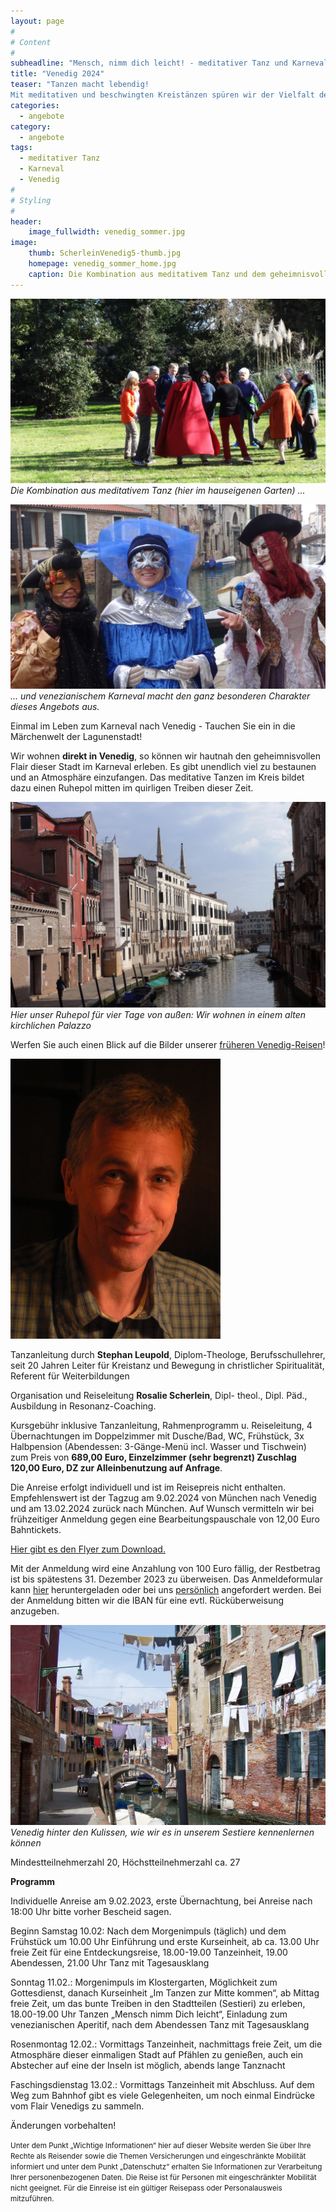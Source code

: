 ```yaml
---
layout: page
#
# Content
#
subheadline: "Mensch, nimm dich leicht! - meditativer Tanz und Karneval in Venedig 9. - 13. Februar 2024 - AUSGEBUCHT"
title: "Venedig 2024"
teaser: "Tanzen macht lebendig!
Mit meditativen und beschwingten Kreistänzen spüren wir der Vielfalt des Lebens nach. Wir begegnen uns selbst, unserer Heiterkeit, Sehnsucht und Hoffnung im körperlichen Ausdruck der Bewegungen. In der Tanzgemeinschaft erfahren wir Lebensfreude und Inspiration, Leichtigkeit mischt sich mit Tiefgang."
categories:
  - angebote
category:
  - angebote
tags:
  - meditativer Tanz
  - Karneval
  - Venedig
#
# Styling
#
header:
    image_fullwidth: venedig_sommer.jpg
image:
    thumb: ScherleinVenedig5-thumb.jpg
    homepage: venedig_sommer_home.jpg
    caption: Die Kombination aus meditativem Tanz und dem geheimnisvollen Flair der Stadt macht den ganz besonderen Charakter dieses Angebots aus.
---
```

![Meditativer Tanz im hauseigenen Garten](/images/scherleinvenedig13.jpg)
*Die Kombination aus meditativem Tanz (hier im hauseigenen Garten) ...*

![Venezianischer Karneval](/images/scherleinvenedig14.jpg)
*... und venezianischem Karneval macht den ganz besonderen Charakter dieses Angebots aus.*

Einmal im Leben zum Karneval nach Venedig - Tauchen Sie ein in die Märchenwelt der Lagunenstadt!

Wir wohnen **direkt in Venedig**, so können wir hautnah den geheimnisvollen Flair dieser Stadt im Karneval erleben. Es gibt unendlich viel zu bestaunen und an Atmosphäre einzufangen. Das meditative Tanzen im Kreis bildet dazu einen Ruhepol mitten im quirligen Treiben dieser Zeit.

![Unser Palazzo von außen](/images/scherleinvenedig12.jpg)
*Hier unser Ruhepol für vier Tage von außen: Wir wohnen in einem alten kirchlichen Palazzo*

Werfen Sie auch einen Blick auf die Bilder unserer [früheren Venedig-Reisen](/impressionen/venedig/)!

![Stephan Leupold](/images/stephan_leupold.jpg)

Tanzanleitung durch **Stephan Leupold**, Diplom-Theologe, Berufsschullehrer, seit 20 Jahren Leiter für Kreistanz und Bewegung in christlicher Spiritualität, Referent für Weiterbildungen

Organisation und Reiseleitung **Rosalie Scherlein**, Dipl- theol., Dipl. Päd., Ausbildung in Resonanz-Coaching.

Kursgebühr inklusive Tanzanleitung, Rahmenprogramm u. Reiseleitung, 4 Übernachtungen im Doppelzimmer mit Dusche/Bad, WC, Frühstück, 3x Halbpension (Abendessen: 3-Gänge-Menü incl. Wasser und Tischwein) zum Preis von **689,00 Euro, Einzelzimmer (sehr begrenzt) Zuschlag 120,00 Euro, DZ zur Alleinbenutzung auf Anfrage**.

Die Anreise erfolgt individuell und ist im Reisepreis nicht enthalten. Empfehlenswert ist der Tagzug am 9.02.2024 von München nach Venedig und am 13.02.2024 zurück nach München. Auf Wunsch vermitteln wir bei frühzeitiger Anmeldung gegen eine Bearbeitungspauschale von 12,00 Euro Bahntickets.

[Hier gibt es den Flyer zum Download.](/assets/downloads/Venedig_2024.pdf)

Mit der Anmeldung wird eine Anzahlung von 100 Euro fällig, der Restbetrag ist bis spätestens 31. Dezember 2023 zu überweisen. Das Anmeldeformular kann [hier](/anmeldung/) heruntergeladen oder bei uns [persönlich](/kontakt/) angefordert werden. Bei der Anmeldung bitten wir die IBAN für eine evtl. Rücküberweisung anzugeben.

![Venedig hinter den Kulissen](/images/ScherleinVenedig10.jpg)
*Venedig hinter den Kulissen, wie wir es in unserem Sestiere kennenlernen können*

Mindestteilnehmerzahl 20, Höchstteilnehmerzahl ca. 27

**Programm**

Individuelle Anreise am 9.02.2023, erste Übernachtung, bei Anreise nach 18:00 Uhr bitte vorher Bescheid sagen.

Beginn Samstag 10.02: Nach dem Morgenimpuls (täglich) und dem Frühstück um 10.00 Uhr Einführung und erste Kurseinheit, ab ca. 13.00 Uhr freie Zeit für eine Entdeckungsreise, 18.00-19.00 Tanzeinheit, 19.00 Abendessen, 21.00 Uhr Tanz mit Tagesausklang

Sonntag 11.02.: Morgenimpuls im Klostergarten, Möglichkeit zum Gottesdienst, danach Kurseinheit „Im Tanzen zur Mitte kommen“, ab Mittag freie Zeit, um das bunte Treiben in den Stadtteilen (Sestieri) zu erleben, 18.00-19.00 Uhr Tanzen „Mensch nimm Dich leicht“, Einladung zum venezianischen Aperitif, nach dem Abendessen Tanz mit Tagesausklang

Rosenmontag 12.02.: Vormittags Tanzeinheit, nachmittags freie Zeit, um die Atmosphäre dieser einmaligen Stadt auf Pfählen zu genießen, auch ein Abstecher auf eine der Inseln ist möglich, abends lange Tanznacht

Faschingsdienstag 13.02.: Vormittags Tanzeinheit mit Abschluss. Auf dem Weg zum Bahnhof gibt es viele Gelegenheiten, um noch einmal Eindrücke vom Flair Venedigs zu sammeln.

Änderungen vorbehalten!

<body><small>
	Unter dem Punkt „Wichtige Informationen“ hier auf dieser Website werden Sie über Ihre Rechte als Reisender sowie die Themen Versicherungen und eingeschränkte Mobilität informiert und unter dem Punkt „Datenschutz“ erhalten Sie Informationen zur Verarbeitung Ihrer personenbezogenen Daten. Die Reise ist für Personen mit eingeschränkter Mobilität nicht geeignet. Für die Einreise ist ein gültiger Reisepass oder Personalausweis mitzuführen.
</small></body>
